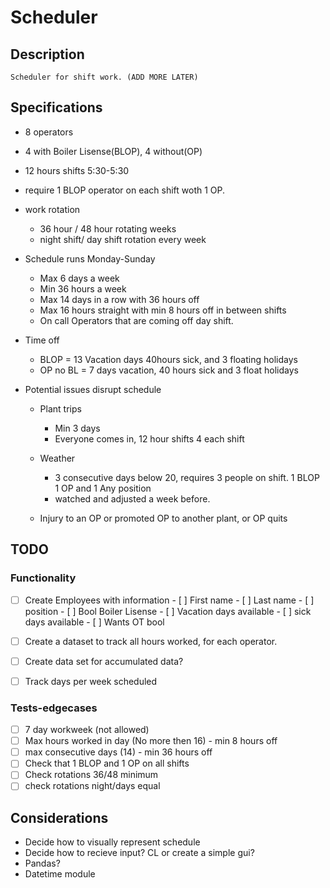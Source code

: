 # Scheduler

<!-- [url to video demo] -->

## Description

    Scheduler for shift work. (ADD MORE LATER)

## Specifications

- 8 operators
- 4 with Boiler Lisense(BLOP), 4 without(OP)
- 12 hours shifts 5:30-5:30
- require 1 BLOP operator on each shift woth 1 OP.
- work rotation
  - 36 hour / 48 hour rotating weeks
  - night shift/ day shift rotation every week
- Schedule runs Monday-Sunday

  - Max 6 days a week
  - Min 36 hours a week
  - Max 14 days in a row with 36 hours off
  - Max 16 hours straight with min 8 hours off in between shifts
  - On call Operators that are coming off day shift.

- Time off

  - BLOP = 13 Vacation days 40hours sick, and 3 floating holidays
  - OP no BL = 7 days vacation, 40 hours sick and 3 float holidays

- Potential issues disrupt schedule

  - Plant trips
    - Min 3 days
    - Everyone comes in, 12 hour shifts 4 each shift
  - Weather

    - 3 consecutive days below 20, requires 3 people on shift. 1 BLOP 1 OP and 1 Any position
    - watched and adjusted a week before.

  - Injury to an OP or promoted OP to another plant, or OP quits

## TODO

### Functionality

- [ ] Create Employees with information - [ ] First name - [ ] Last name - [ ] position - [ ] Bool Boiler Lisense - [ ] Vacation days available - [ ] sick days available - [ ] Wants OT bool

- [ ] Create a dataset to track all hours worked, for each operator.
- [ ] Create data set for accumulated data?
- [ ] Track days per week scheduled

### Tests-edgecases

- [ ] 7 day workweek (not allowed)
- [ ] Max hours worked in day (No more then 16) - min 8 hours off
- [ ] max consecutive days (14) - min 36 hours off
- [ ] Check that 1 BLOP and 1 OP on all shifts
- [ ] Check rotations 36/48 minimum
- [ ] check rotations night/days equal

## Considerations

- Decide how to visually represent schedule
- Decide how to recieve input? CL or create a simple gui?
- Pandas?
- Datetime module
